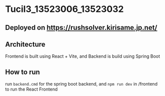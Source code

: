 # Tucil3_13523006_13523032
## Deployed on https://rushsolver.kirisame.jp.net/
## Architecture
Frontend is built using React + Vite, and Backend is build using Spring Boot
## How to run
run ```backend.cmd``` for the spring boot backend, and ```npm run dev``` in /frontend to run the React Frontend
